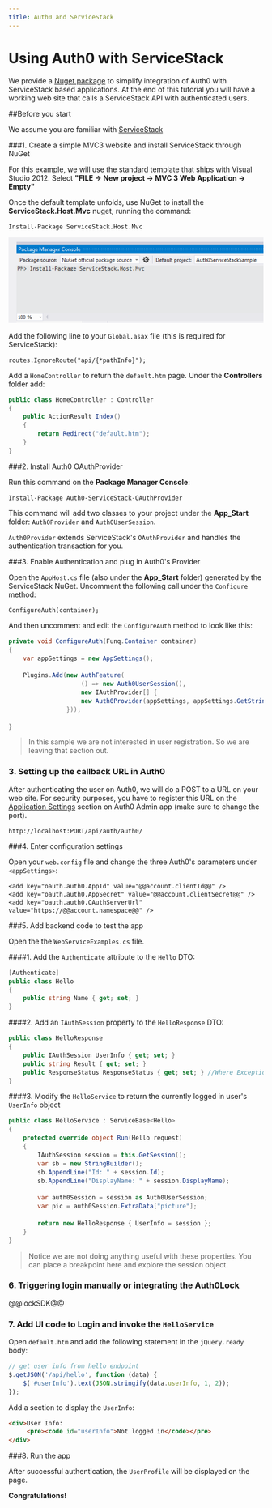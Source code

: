```yaml
---
title: Auth0 and ServiceStack
---
```


# Using Auth0 with ServiceStack

We provide a [Nuget package](http://nuget.org/packages/Auth0-ServiceStack-OAuthProvider/) to simplify integration of Auth0 with ServiceStack based applications. At the end of this tutorial you will have a working web site that calls a ServiceStack API with authenticated users.

##Before you start

We assume you are familiar with [ServiceStack](http://www.servicestack.net/)

###1. Create a simple MVC3 website and install ServiceStack through NuGet

For this example, we will use the standard template that ships with Visual Studio 2012. Select __"FILE -> New project -> MVC 3 Web Application -> Empty"__

Once the default template unfolds, use NuGet to install the **ServiceStack.Host.Mvc** nuget, running the command:

	Install-Package ServiceStack.Host.Mvc

![](../../media/articles/server-platforms/install-servicestack-nuget.png)

Add the following line to your `Global.asax` file (this is required for ServiceStack):

```
routes.IgnoreRoute("api/{*pathInfo}");
```

Add a `HomeController` to return the `default.htm` page. Under the __Controllers__ folder add:

```c#
public class HomeController : Controller
{
    public ActionResult Index()
    {
        return Redirect("default.htm");
    }
}
```

###2. Install Auth0 OAuthProvider

Run this command on the __Package Manager Console__:

	Install-Package Auth0-ServiceStack-OAuthProvider

This command will add two classes to your project under the __App_Start__ folder: `Auth0Provider` and `Auth0UserSession`.

`Auth0Provider` extends ServiceStack's `OAuthProvider` and handles the authentication transaction for you.

###3. Enable Authentication and plug in Auth0's Provider

Open the `AppHost.cs` file (also under the __App_Start__ folder) generated by the ServiceStack NuGet. Uncomment the following call under the `Configure` method:

```
ConfigureAuth(container);
```

And then uncomment and edit the `ConfigureAuth` method to look like this:

```c#
private void ConfigureAuth(Funq.Container container)
{
	var appSettings = new AppSettings();

    Plugins.Add(new AuthFeature(
                    () => new Auth0UserSession(),
                    new IAuthProvider[] {
                    new Auth0Provider(appSettings, appSettings.GetString("oauth.auth0.OAuthServerUrl"))
                }));

}
```

> In this sample we are not interested in user registration. So we are leaving that section out.

### 3. Setting up the callback URL in Auth0

<div class="setup-callback">
<p>After authenticating the user on Auth0, we will do a POST to a URL on your web site. For security purposes, you have to register this URL on the <a href="@@uiAppSettingsURL@@" target="_new">Application Settings</a> section on Auth0 Admin app (make sure to change the port).</p>

<pre><code>http://localhost:PORT/api/auth/auth0/</pre></code>
</div>

###4. Enter configuration settings

Open your `web.config` file and change the three Auth0's parameters under `<appSettings>`:

```
<add key="oauth.auth0.AppId" value="@@account.clientId@@" />
<add key="oauth.auth0.AppSecret" value="@@account.clientSecret@@" />
<add key="oauth.auth0.OAuthServerUrl" value="https://@@account.namespace@@" />
```


###5. Add backend code to test the app

Open the the `WebServiceExamples.cs` file.

####1. Add the `Authenticate` attribute to the `Hello` DTO:

```c#
[Authenticate]
public class Hello
{
	public string Name { get; set; }
}
```

####2. Add an `IAuthSession` property to the `HelloResponse` DTO:

```c#
public class HelloResponse
{
    public IAuthSession UserInfo { get; set; }
	public string Result { get; set; }
	public ResponseStatus ResponseStatus { get; set; } //Where Exceptions get auto-serialized
}
```

####3. Modify the `HelloService` to return the currently logged in user's `UserInfo` object

```c#
public class HelloService : ServiceBase<Hello>
{
	protected override object Run(Hello request)
	{
        IAuthSession session = this.GetSession();
        var sb = new StringBuilder();
        sb.AppendLine("Id: " + session.Id);
        sb.AppendLine("DisplayName: " + session.DisplayName);

        var auth0Session = session as Auth0UserSession;
        var pic = auth0Session.ExtraData["picture"];

        return new HelloResponse { UserInfo = session };
	}
}
```
> Notice we are not doing anything useful with these properties. You can place a breakpoint here and explore the session object.

### 6. Triggering login manually or integrating the Auth0Lock

@@lockSDK@@

### 7. Add UI code to Login and invoke the `HelloService`

Open `default.htm` and add the following statement in the `jQuery.ready` body:

```js
// get user info from hello endpoint
$.getJSON('/api/hello', function (data) {
    $('#userInfo').text(JSON.stringify(data.userInfo, 1, 2));
});
```

Add a section to display the `UserInfo`:

```html
<div>User Info:
     <pre><code id="userInfo">Not logged in</code></pre>
</div>
```

###8. Run the app

After successful authentication, the `UserProfile` will be displayed on the page.

**Congratulations!**
